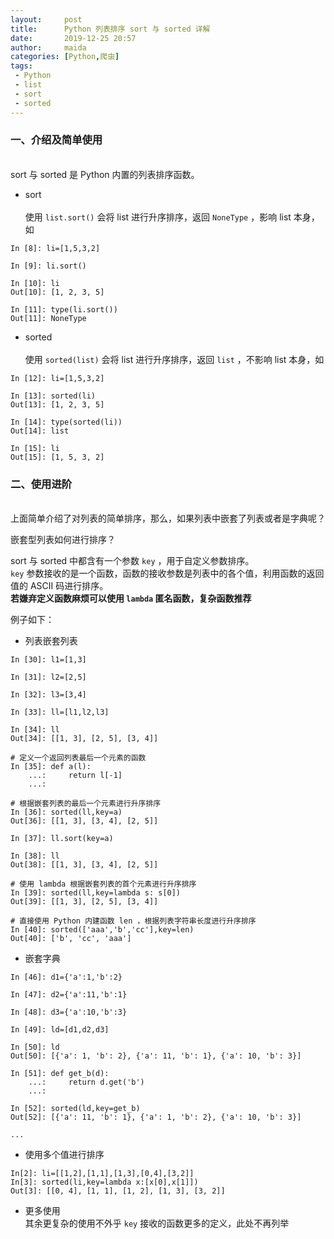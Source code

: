```yaml
---
layout:     post
title:      Python 列表排序 sort 与 sorted 详解
date:       2019-12-25 20:57
author:     maida
categories: [Python,爬虫]
tags:
 - Python
 - list
 - sort
 - sorted
---
```


### 一、介绍及简单使用
<br>sort 与 sorted 是 Python 内置的列表排序函数。

- sort  
<br>使用 `list.sort()` 会将 list 进行升序排序，返回 `NoneType` ，影响 list 本身，如

```text
In [8]: li=[1,5,3,2]

In [9]: li.sort()

In [10]: li
Out[10]: [1, 2, 3, 5]

In [11]: type(li.sort())
Out[11]: NoneType
```

- sorted  
<br>使用 `sorted(list)` 会将 list 进行升序排序，返回 `list` ，不影响 list 本身，如

```text
In [12]: li=[1,5,3,2]

In [13]: sorted(li)
Out[13]: [1, 2, 3, 5]

In [14]: type(sorted(li))
Out[14]: list

In [15]: li
Out[15]: [1, 5, 3, 2]
```

### 二、使用进阶
<br>上面简单介绍了对列表的简单排序，那么，如果列表中嵌套了列表或者是字典呢？
  
嵌套型列表如何进行排序？  

sort 与 sorted 中都含有一个参数 `key` ，用于自定义参数排序。  
`key` 参数接收的是一个函数，函数的接收参数是列表中的各个值，利用函数的返回值的 ASCII 码进行排序。  
**若嫌弃定义函数麻烦可以使用 `lambda` 匿名函数，复杂函数推荐**

例子如下：  

- 列表嵌套列表  

```text
In [30]: l1=[1,3]

In [31]: l2=[2,5]

In [32]: l3=[3,4]

In [33]: ll=[l1,l2,l3]

In [34]: ll
Out[34]: [[1, 3], [2, 5], [3, 4]]

# 定义一个返回列表最后一个元素的函数
In [35]: def a(l):
    ...:     return l[-1]
    ...:

# 根据嵌套列表的最后一个元素进行升序排序
In [36]: sorted(ll,key=a)
Out[36]: [[1, 3], [3, 4], [2, 5]]

In [37]: ll.sort(key=a)

In [38]: ll
Out[38]: [[1, 3], [3, 4], [2, 5]]

# 使用 lambda 根据嵌套列表的首个元素进行升序排序
In [39]: sorted(ll,key=lambda s: s[0])
Out[39]: [[1, 3], [2, 5], [3, 4]]

# 直接使用 Python 内建函数 len ，根据列表字符串长度进行升序排序
In [40]: sorted(['aaa','b','cc'],key=len)
Out[40]: ['b', 'cc', 'aaa']
```

- 嵌套字典  

```text
In [46]: d1={'a':1,'b':2}

In [47]: d2={'a':11,'b':1}

In [48]: d3={'a':10,'b':3}

In [49]: ld=[d1,d2,d3]

In [50]: ld
Out[50]: [{'a': 1, 'b': 2}, {'a': 11, 'b': 1}, {'a': 10, 'b': 3}]

In [51]: def get_b(d):
    ...:     return d.get('b')
    ...:

In [52]: sorted(ld,key=get_b)
Out[52]: [{'a': 11, 'b': 1}, {'a': 1, 'b': 2}, {'a': 10, 'b': 3}]

...
```

- 使用多个值进行排序
```text
In[2]: li=[[1,2],[1,1],[1,3],[0,4],[3,2]]
In[3]: sorted(li,key=lambda x:[x[0],x[1]])
Out[3]: [[0, 4], [1, 1], [1, 2], [1, 3], [3, 2]]
```

- 更多使用  
其余更复杂的使用不外乎 `key` 接收的函数更多的定义，此处不再列举
